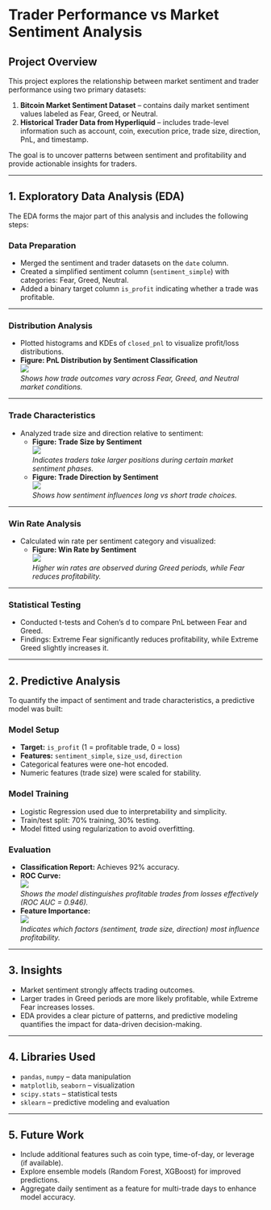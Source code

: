 # Trader Performance vs Market Sentiment Analysis

## Project Overview
This project explores the relationship between market sentiment and trader performance using two primary datasets:  
1. **Bitcoin Market Sentiment Dataset** – contains daily market sentiment values labeled as Fear, Greed, or Neutral.  
2. **Historical Trader Data from Hyperliquid** – includes trade-level information such as account, coin, execution price, trade size, direction, PnL, and timestamp.  

The goal is to uncover patterns between sentiment and profitability and provide actionable insights for traders.

---

## 1. Exploratory Data Analysis (EDA)

The EDA forms the major part of this analysis and includes the following steps:

### **Data Preparation**
- Merged the sentiment and trader datasets on the `date` column.  
- Created a simplified sentiment column (`sentiment_simple`) with categories: Fear, Greed, Neutral.  
- Added a binary target column `is_profit` indicating whether a trade was profitable.

---

### **Distribution Analysis**
- Plotted histograms and KDEs of `closed_pnl` to visualize profit/loss distributions.  
- **Figure: PnL Distribution by Sentiment Classification**  
  ![](./Graphs_from_EDA/PnL_Distribution_by_Sentiment_Classification.png)  
  *Shows how trade outcomes vary across Fear, Greed, and Neutral market conditions.*

---

### **Trade Characteristics**
- Analyzed trade size and direction relative to sentiment:  
  - **Figure: Trade Size by Sentiment**  
    ![](./Graphs_from_EDA/Trade_Size_by_Sentiment.png)  
    *Indicates traders take larger positions during certain market sentiment phases.*  
  - **Figure: Trade Direction by Sentiment**  
    ![](./Graphs_from_EDA/Trade_Direction_by_Sentiment.png)  
    *Shows how sentiment influences long vs short trade choices.*

---

### **Win Rate Analysis**
- Calculated win rate per sentiment category and visualized:  
  - **Figure: Win Rate by Sentiment**  
    ![](./Graphs_from_EDA/Win_Rate_by_Sentiment.png)  
    *Higher win rates are observed during Greed periods, while Fear reduces profitability.*

---

### **Statistical Testing**
- Conducted t-tests and Cohen’s d to compare PnL between Fear and Greed.  
- Findings: Extreme Fear significantly reduces profitability, while Extreme Greed slightly increases it.  

---

## 2. Predictive Analysis

To quantify the impact of sentiment and trade characteristics, a predictive model was built:

### **Model Setup**
- **Target:** `is_profit` (1 = profitable trade, 0 = loss)  
- **Features:** `sentiment_simple`, `size_usd`, `direction`  
- Categorical features were one-hot encoded.  
- Numeric features (trade size) were scaled for stability.

### **Model Training**
- Logistic Regression used due to interpretability and simplicity.  
- Train/test split: 70% training, 30% testing.  
- Model fitted using regularization to avoid overfitting.

### **Evaluation**
- **Classification Report:** Achieves 92% accuracy.  
- **ROC Curve:**  
  ![](./Graphs_from_EDA/ROC_curve.png)  
  *Shows the model distinguishes profitable trades from losses effectively (ROC AUC = 0.946).*  
- **Feature Importance:**  
  ![](./Graphs_from_EDA/Feature_Importance.png)  
  *Indicates which factors (sentiment, trade size, direction) most influence profitability.*

---

## 3. Insights
- Market sentiment strongly affects trading outcomes.  
- Larger trades in Greed periods are more likely profitable, while Extreme Fear increases losses.  
- EDA provides a clear picture of patterns, and predictive modeling quantifies the impact for data-driven decision-making.

---

## 4. Libraries Used
- `pandas`, `numpy` – data manipulation  
- `matplotlib`, `seaborn` – visualization  
- `scipy.stats` – statistical tests  
- `sklearn` – predictive modeling and evaluation  

---

## 5. Future Work
- Include additional features such as coin type, time-of-day, or leverage (if available).  
- Explore ensemble models (Random Forest, XGBoost) for improved predictions.  
- Aggregate daily sentiment as a feature for multi-trade days to enhance model accuracy.
